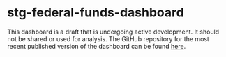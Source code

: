 # stg-federal-funds-dashboard

This dashboard is a draft that is undergoing active development. It should not be shared or used for analysis. The GitHub repository for the most recent published version of the dashboard can be found [here](https://github.com/Chi-Trust/Recovery-Funds-Dashboard).

